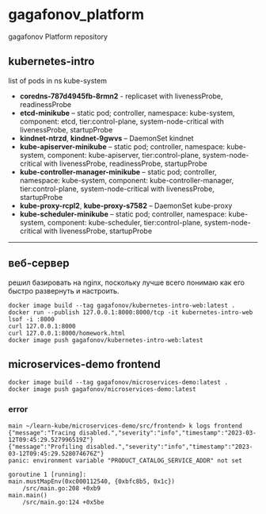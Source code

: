 # gagafonov_platform
gagafonov Platform repository

## kubernetes-intro

list of pods in ns kube-system

- **coredns-787d4945fb-8rmn2** - replicaset with livenessProbe, readinessProbe
- **etcd-minikube** – static pod; controller, namespace: kube-system, component: etcd, tier:control-plane, system-node-critical with livenessProbe, startupProbe
- **kindnet-ntrzd**, **kindnet-9gwvs** – DaemonSet kindnet
- **kube-apiserver-minikube** – static pod; controller, namespace: kube-system, component: kube-apiserver, tier:control-plane, system-node-critical with livenessProbe, readinessProbe, startupProbe
- **kube-controller-manager-minikube** – static pod; controller, namespace: kube-system, component: kube-controller-manager, tier:control-plane, system-node-critical with livenessProbe, startupProbe
- **kube-proxy-rcpl2**, **kube-proxy-s7582** – DaemonSet kube-proxy
- **kube-scheduler-minikube** – static pod; controller, namespace: kube-system, component: kube-scheduler, tier:control-plane, system-node-critical with livenessProbe, startupProbe

---

## веб-сервер
решил базировать на nginx, поскольку лучше всего понимаю как его быстро развернуть и настроить.

```
docker image build --tag gagafonov/kubernetes-intro-web:latest .
docker run --publish 127.0.0.1:8000:8000/tcp -it kubernetes-intro-web
lsof -i :8000
curl 127.0.0.1:8000
curl 127.0.0.1:8000/homework.html
docker image push gagafonov/kubernetes-intro-web:latest
```

## microservices-demo frontend
```
docker image build --tag gagafonov/microservices-demo:latest .
docker image push gagafonov/microservices-demo:latest
```

### error
```
main ~/learn-kube/microservices-demo/src/frontend> k logs frontend
{"message":"Tracing disabled.","severity":"info","timestamp":"2023-03-12T09:45:29.527996519Z"}
{"message":"Profiling disabled.","severity":"info","timestamp":"2023-03-12T09:45:29.528074676Z"}
panic: environment variable "PRODUCT_CATALOG_SERVICE_ADDR" not set

goroutine 1 [running]:
main.mustMapEnv(0xc000112540, {0xbfc8b5, 0x1c})
    /src/main.go:208 +0xb9
main.main()
    /src/main.go:124 +0x5be
```

